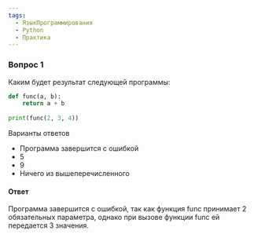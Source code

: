```yaml
---
tags:
  - ЯзыкПрограммирования
  - Python
  - Практика
---
```

### Вопрос 1

Каким будет результат следующей программы:

```python
def func(a, b):
    return a + b
 
print(func(2, 3, 4))
```

Варианты ответов

- Программа завершится с ошибкой
- 5
- 9
- Ничего из вышеперечисленного

#### Ответ

Программа завершится с ошибкой, так как функция func принимает 2 обязательных параметра, однако при вызове функции func ей передается 3 значения.


